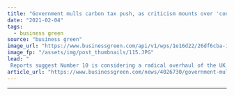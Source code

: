 ```yaml
---
title: "Government mulls carbon tax push, as criticism mounts over 'contemptuous' coal mine decision"
date: "2021-02-04"
tags: 
  - business green
source: "business green"
image_url: "https://www.businessgreen.com/api/v1/wps/1e16d22/26df6cba-15d7-48f0-8ea2-5ed520036844/2/coal-transfer-185x114.JPG"
image_fp: "/assets/img/post_thumbnails/115.JPG"
lead: "
 Reports suggest Number 10 is considering a radical overhaul of the UK's carbon taxes in a bid to spark global climate action ahead of COP26 Summit ..."
article_url: "https://www.businessgreen.com/news/4026730/government-mulls-carbon-tax-push-criticism-mounts-contemptuous-coal-decision"
---
```


---
